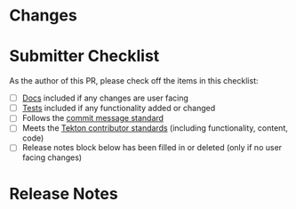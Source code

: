 <!-- 🎉🎉🎉 Thank you for the PR!!! 🎉🎉🎉 -->

# Changes

<!-- 
Describe your changes here- ideally you can get that description straight from your descriptive commit message(s)! 

In addition, categorize the changes you're making using the "/kind" Prow command, example:

/kind <kind>

Supported kinds are: bug, cleanup, design, documentation, failing-test, feature, flake, misc, question, tep
-->

# Submitter Checklist

As the author of this PR, please check off the items in this checklist:

- [ ] [Docs](https://github.com/tektoncd/community/blob/main/standards.md#docs) included if any changes are user facing
- [ ] [Tests](https://github.com/tektoncd/community/blob/main/standards.md#tests) included if any functionality added or changed
- [ ] Follows the [commit message standard](https://github.com/tektoncd/community/blob/main/standards.md#commits)
- [ ] Meets the [Tekton contributor standards](https://github.com/tektoncd/community/blob/main/standards.md) (including
  functionality, content, code)
- [ ] Release notes block below has been filled in or deleted (only if no user facing changes)

# Release Notes

<!--
Describe any user facing changes here, or delete this block.

Examples of user facing changes:
- API changes
- Bug fixes
- Any changes in behavior
- Changes requiring upgrade notices or deprecation warnings

For pull requests with a release note:

```release-note
Your release note here
```

For pull requests that require additional action from users switching to the new release, include the string "action required" (case insensitive) in the release note:

```release-note
action required: your release note here
```

For pull requests that don't need to be mentioned at release time, use the `/release-note-none` Prow command to add the `release-note-none` label to the PR. You can also write the string "NONE" as a release note in your PR description:

```release-note
NONE
```
-->
